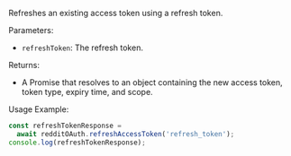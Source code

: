 Refreshes an existing access token using a refresh token.

Parameters:

- `refreshToken`: The refresh token.

Returns:

- A Promise that resolves to an object containing the new access token, token type, expiry time, and scope.

Usage Example:

```typescript
const refreshTokenResponse =
  await redditOAuth.refreshAccessToken('refresh_token');
console.log(refreshTokenResponse);
```
